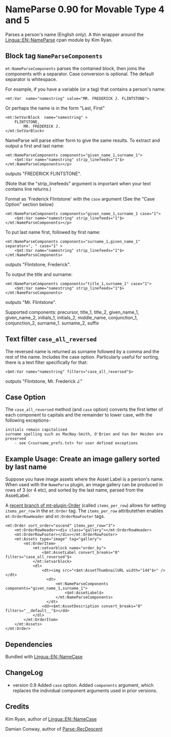 # NameParse 0.90 for Movable Type 4 and 5 #

Parses a person's name (English only). A thin wrapper around the [Lingua::EN::NameParse](http://search.cpan.org/perldoc?Lingua::EN::NameParse) cpan module by Kim Ryan.

## Block tag `NameParseComponents` ##

`mt:NameParseComponents` parses the contained block, then joins the components with a separator.
Case conversion is optional. The default separator is whitespace.

For example, if you have a variable (or a tag) that contains a person's name:

    <mt:Var  name="namestring" value="MR. FREDERICK J. FLINTSTONE">

Or perhaps the name is in the form "Last, First"

    <mt:SetVarBlock  name="namestring" >
        FLINTSTONE,
            MR. FREDERICK J.
    </mt:SetVarBlock>

NameParse will parse either form to give the same results. To extract and output a first and last name:

    <mt:NameParseComponents components="given_name_1,surname_1">
        <$mt:Var name="namestring" strip_linefeeds="1"$>
    </mt:NameParseComponents></p>

outputs "FREDERICK FLINTSTONE".

(Note that the "strip_linefeeds" argument is important when your text contains line returns.)

Format as 'Frederick Flintstone' with the `case` argument (See the "Case Option" section below)

    <mt:NameParseComponents components="given_name_1,surname_1 case="1">
        <$mt:Var name="namestring" strip_linefeeds="1"$>
    </mt:NameParseComponents></p>

To put last name first, followed by first name:

    <mt:NameParseComponents components="surname_1,given_name_1" separator=", " case="1" >
        <$mt:Var name="namestring" strip_linefeeds="1"$>
    </mt:NameParseComponents>

outputs "Flintstone, Frederick".

To output the title and surname:

    <mt:NameParseComponents components="title_1,surname_1" case="1">
        <$mt:Var name="namestring" strip_linefeeds="1"$>
    </mt:NameParseComponents>

outputs "Mr. Flintstone".

Supported components:
    precursor, title_1, title_2, given_name_1, given_name_2, initials_1, initials_2,
    middle_name, conjunction_1, conjunction_2, surname_1. surname_2, suffix


## Text filter `case_all_reversed` ##

The reversed name  is returned as surname followed by a comma and the rest of the name. Includes the case option.
Particularly useful for sorting, there is a text filter specifically for that:

    <$mt:Var name="namestring" filters="case_all_reversed"$>

outputs "Flintstone, Mr. Frederick J."

## Case Option
The `case_all_reversed` method (and `case` option) converts the first letter of each component to capitals
and the remainder to lower case, with the following exceptions-
   
    initials remain capitalised
    surname spelling such as MacNay-Smith, O'Brien and Van Der Heiden are preserved
        - see C<surname_prefs.txt> for user defined exceptions
   

## Example Usage: Create an image gallery sorted by last name ##

Suppose you have image assets where the Asset Label is a person's name. When used with the `NameParse` plugin, an image gallery can be produced in rows of 3 (or 4 etc), and sorted by the last name, parsed from the AssetLabel.

A [recent branch of mt-plugin-Order](https://github.com/Hiranyaloka/mt-plugin-Order/tree/items_per_row) (called `items_per_row`) allows for setting `items_per_row` in the `mt:Order` tag. The `items_per_row` attributethen enables `mt:OrderRowHeader` and `mt:OrderRowFooter` tags.

    <mt:Order sort_order="ascend" items_per_row="3">
        <mt:OrderRowHeader><div class="gallery"></mt:OrderRowHeader>
        <mt:OrderRowFooter></div></mt:OrderRowFooter>
        <mt:Assets type="image" tag="gallery">
            <mt:OrderItem>
                <mt:setvarblock name="order_by">
                    <$mt:AssetLabel convert_breaks="0" filters="case_all_reversed"$>
                </mt:setvarblock>
                <dl>
                    <dt><img src="<$mt:AssetThumbnailURL width="144"$>" /></dt>
    	              <dt>
    	                  <mt:NameParseComponents components="given_name_1,surname_1">
    	                      <$mt:AssetLabel$>
    	                  </mt:NameParseComponents>
    	              </dt>
                    <dd><$mt:AssetDescription convert_breaks="0" filters="__default__"$></dd>
                </dl>
            </mt:OrderItem>
        </mt:Assets>
    </mt:Order>

## Dependencies ##

Bundled with [Lingua::EN::NameCase](http://search.cpan.org/perldoc?Lingua::EN::NameParse)

## ChangeLog ##

- version 0.9 Added `case` option.  Added `components` argument, which replaces the individual component arguments used in prior versions.

## Credits ##

Kim Ryan, author of [Lingua::EN::NameCase](http://search.cpan.org/perldoc?Lingua::EN::NameParse)

Damian Conway,  author of [Parse::RecDescent](http://search.cpan.org/perldoc?Parse::RecDescent)
